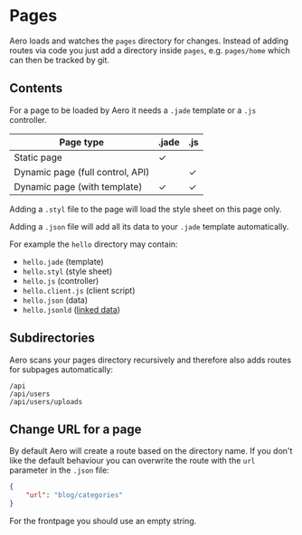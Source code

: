 # Pages

Aero loads and watches the `pages` directory for changes. Instead of adding routes via code you just add a directory inside `pages`, e.g. `pages/home` which can then be tracked by git.

## Contents

For a page to be loaded by Aero it needs a `.jade` template or a `.js` controller.

Page type                        | .jade | .js
-------------------------------- | ----- | ---
Static page                      | ✓     |
Dynamic page (full control, API) |       | ✓
Dynamic page (with template)     | ✓     | ✓

Adding a `.styl` file to the page will load the style sheet on this page only.

Adding a `.json` file will add all its data to your `.jade` template automatically.

For example the `hello` directory may contain:

* `hello.jade` (template)
* `hello.styl` (style sheet)
* `hello.js` (controller)
* `hello.client.js` (client script)
* `hello.json` (data)
* `hello.jsonld` ([linked data](http://json-ld.org/))

## Subdirectories

Aero scans your pages directory recursively and therefore also adds routes for subpages automatically:

```
/api
/api/users
/api/users/uploads
```

## Change URL for a page

By default Aero will create a route based on the directory name. If you don't like the default behaviour you can overwrite the route with the `url` parameter in the `.json` file:

```json
{
	"url": "blog/categories"
}
```

For the frontpage you should use an empty string.